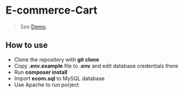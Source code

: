 # E-commerce-Cart
> See [Demo](https://liu-yucheng.com/e-commerce-cart/).

## How to use

- Clone the repository with __git clone__
- Copy __.env.example__ file to __.env__ and edit database credentials there
- Run __composer install__
- Import __ecom.sql__ to MySQL database
- Use Apache to run porject

